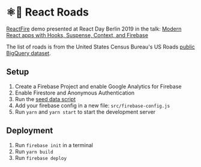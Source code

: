 # ⚛️🚗 React Roads

[ReactFire](https://github.com/FirebaseExtended/reactfire) demo presented at
React Day Berlin 2019 in the talk:
[Modern React apps with Hooks, Suspense, Context, and Firebase](https://www.youtube.com/watch?v=Mi9aKDcpRYA)

The list of roads is from the United States Census Bureau's US Roads
[public BigQuery dataset](https://console.cloud.google.com/bigquery?p=bigquery-public-data&d=geo_us_roads&page=dataset).

## Setup

1. Create a Firebase Project and enable Google Analytics for Firebase
1. Enable Firestore and Anonymous Authentication
1. Run the [seed data script](/seed-data)
1. Add your firebase config in a new file: `src/firebase-config.js`
1. Run `yarn` and `yarn start` to start the development server

## Deployment

1. Run `firebase init` in a terminal
1. Run `yarn build`
1. Run `firebase deploy`
